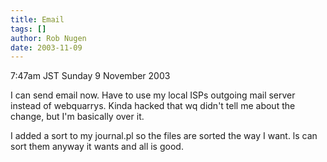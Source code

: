 ```yaml
---
title: Email
tags: []
author: Rob Nugen
date: 2003-11-09
---
```


<p class=date>7:47am JST Sunday 9 November 2003</p>

<p>I can send email now.  Have to use my local ISPs outgoing mail
server instead of webquarrys.  Kinda hacked that wq didn't tell me
about the change, but I'm basically over it.</p>

<p>I added a sort to my journal.pl so the files are sorted the way I
want.  ls can sort them anyway it wants and all is good.</p>

